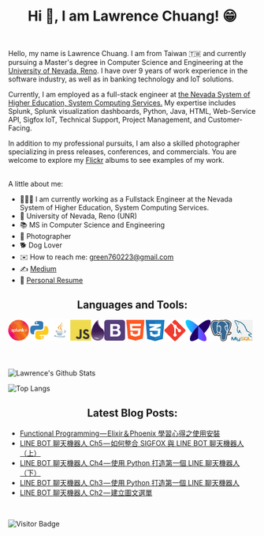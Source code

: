 <h1 align="center">Hi 👋, I am Lawrence Chuang! 😁</h2>

</br>

Hello, my name is Lawrence Chuang. I am from Taiwan 🇹🇼 and currently pursuing a Master's degree in Computer Science and Engineering at the [University of Nevada, Reno](https://www.unr.edu/cse). I have over 9 years of work experience in the software industry, as well as in banking technology and IoT solutions.

Currently, I am employed as a full-stack engineer at [the Nevada System of Higher Education, System Computing Services.](https://github.com/green760223/green760223/blob/main) My expertise includes Splunk, Splunk visualization dashboards, Python, Java, HTML, Web-Service API, Sigfox IoT, Technical Support, Project Management, and Customer-Facing. 

In addition to my professional pursuits, I am also a skilled photographer specializing in press releases, conferences, and commercials. You are welcome to explore my [Flickr](https://www.flickr.com/photos/lawrence_image/albums) albums to see examples of my work.

</br>
A little about me:

- 👨🏻‍💻 I am currently working as a Fullstack Engineer at the Nevada System of Higher Education, System Computing Services.
- 🏫 University of Nevada, Reno (UNR)
- 📚 MS in Computer Science and Engineering
- 📸 Photographer
- 🐕 Dog Lover
- ✉️ How to reach me: green760223@gmail.com
- ✍️ [Medium](https://medium.com/@lawrencechuang760223)
- 📄 [Personal Resume](https://drive.google.com/file/d/14OfpWoUCu8lQT9jM7i45X0B9_os4Otdm/view?usp=sharing)

<h2 align="center">Languages and Tools:</h2>

<!-- ![Java](https://img.shields.io/badge/-Java-black?logo=java&style=social)&nbsp;&nbsp;
![Splunk](https://img.shields.io/badge/-Splunk-black?logo=splunk&style=social)&nbsp;&nbsp;
![JavaScript](https://img.shields.io/badge/-JavaScript-black?logo=javascript&style=social)&nbsp;&nbsp;
![Python](https://img.shields.io/badge/-Python-black?logo=Python&style=social)&nbsp;&nbsp;
![Android](https://img.shields.io/badge/-Android-black?logo=android&style=social)&nbsp;&nbsp;
![HTML5](https://img.shields.io/badge/-HTML5-black?logo=html5&style=social)&nbsp;&nbsp;
![CSS3](https://img.shields.io/badge/-CSS3-black?logo=css3&style=social)&nbsp;&nbsp;
![jQuery](https://img.shields.io/badge/-jQuery-black?logo=jquery&style=social)&nbsp;&nbsp;
![Bootstrap](https://img.shields.io/badge/-Bootstrap-black?logo=bootstrap&style=social)&nbsp;&nbsp;
![MySQL](https://img.shields.io/badge/-MySQL-black?logo=mysql&style=social)&nbsp;&nbsp;
![Git](https://img.shields.io/badge/-Git-black?logo=git&style=social)&nbsp;&nbsp;
![GitHub](https://img.shields.io/badge/-GitHub-black?logo=github&style=social)&nbsp;&nbsp; -->


<p align="center">
<a href="https://www.splunk.com/" target="_blank"> <img align="left" src="https://raw.githubusercontent.com/green760223/green760223/76ba87d7b7c39a696557c400f5f40751c39e5946/icons/splunk.svg" alt="splunk" height="42px"/> </a> 
  
<a href="https://www.python.org/" target="_blank"> <img align="left" src="https://raw.githubusercontent.com/green760223/green760223/10cdd275eafbbdc7869123e33cb5eeb42647882b/icons/python_1.svg" alt="python" height="42px"/> </a> 
  
<a href="https://www.java.com/" target="_blank"> <img align="left" src="https://github.com/green760223/green760223/blob/main/icons/java.png?raw=true" alt="java" height="42px"/> </a> 
  
<a href="https://www.javascript.com/" target="_blank"> <img align="left" src="https://github.com/green760223/green760223/blob/main/icons/javascript.png?raw=true" alt="javascript" height="42px"/> </a> 
  
<a href="https://elixir-lang.org/" target="_blank"> <img align="left" src="https://github.com/green760223/green760223/blob/main/icons/elixir_icon.png?raw=true" alt="elixir" height="42px"/> </a> 
  
<a href="https://getbootstrap.com/" target="_blank"> <img align="left" src="https://github.com/green760223/green760223/blob/main/icons/bootstrap.png?raw=true" alt="bootstrap" height="42px"/> </a> 
  
<a href="https://html.com/" target="_blank"> <img align="left" src="https://github.com/green760223/green760223/blob/main/icons/html.png?raw=true" alt="html5" height="42px"/> </a> 
  
<a href="https://developer.mozilla.org/en-US/docs/Web/CSS" target="_blank"> <img align="left" src="https://raw.githubusercontent.com/green760223/green760223/572920ccf8432e143f5cf52f517190a60d269924/icons/css.svg" alt="css3" height="43px"/> </a> 

<a href="https://git-scm.com/" target="_blank"> <img align="left" src="https://raw.githubusercontent.com/green760223/green760223/a6898e04143891d94b1fd327158596d45d173343/icons/git.svg" alt="git" height="43px"/> </a> 

<a href="https://www.sigfox.com" target="_blank"> <img align="left" src="https://github.com/green760223/green760223/blob/main/icons/sigfox.png?raw=true" alt="sigfox" height="43px"/> </a> 

<a href="https://www.postgresql.org/" target="_blank"> <img align="left" src="https://github.com/green760223/green760223/blob/main/icons/postgresql.png?raw=true" alt="postgressql" height="43px"/> </a> 

<a href="https://www.mysql.com/" target="_blank"> <img align="left" src="https://github.com/green760223/green760223/blob/main/icons/mysql.png?raw=true" alt="mysql" height="43px"/> </a> 
</p>


</br>
</br>
</br>
</br>
</br>


![Lawrence's Github Stats](https://github-readme-stats.vercel.app/api?username=green760223&show_icons=true&theme=tokyonight)

![Top Langs](https://github-readme-stats.vercel.app/api/top-langs/?username=green760223&layout=compact&theme=tokyonight)

<h2 align="center">Latest Blog Posts:</h2>

<!-- BLOG-POST-LIST:START -->
- [Functional Programming — Elixir＆Phoenix 學習心得之使用安裝](https://lawrencechuang760223.medium.com/functional-programming-elixir-phoenix-%E5%AD%B8%E7%BF%92%E5%BF%83%E5%BE%97%E4%B9%8B%E4%BD%BF%E7%94%A8%E5%AE%89%E8%A3%9D-5e17d49119c4?source=rss-18aec49417ed------2)
- [LINE BOT 聊天機器人 Ch5 — 如何整合 SIGFOX 與 LINE BOT 聊天機器人（上）](https://lawrencechuang760223.medium.com/line-bot-%E8%81%8A%E5%A4%A9%E6%A9%9F%E5%99%A8%E4%BA%BA-ch5-%E5%A6%82%E4%BD%95%E6%95%B4%E5%90%88-sigfox-%E8%88%87-line-bot-%E8%81%8A%E5%A4%A9%E6%A9%9F%E5%99%A8%E4%BA%BA-%E4%B8%8A-1c491f2e2ab3?source=rss-18aec49417ed------2)
- [LINE BOT 聊天機器人 Ch4 — 使用 Python 打造第一個 LINE 聊天機器人（下）](https://lawrencechuang760223.medium.com/line-bot-%E8%81%8A%E5%A4%A9%E6%A9%9F%E5%99%A8%E4%BA%BA-ch4-%E4%BD%BF%E7%94%A8-python-%E6%89%93%E9%80%A0%E7%AC%AC%E4%B8%80%E5%80%8B-line-%E8%81%8A%E5%A4%A9%E6%A9%9F%E5%99%A8%E4%BA%BA-%E4%B8%8B-ca51690459f7?source=rss-18aec49417ed------2)
- [LINE BOT 聊天機器人 Ch3 — 使用 Python 打造第一個 LINE 聊天機器人](https://lawrencechuang760223.medium.com/line-bot-%E8%81%8A%E5%A4%A9%E6%A9%9F%E5%99%A8%E4%BA%BA-ch3-%E4%BD%BF%E7%94%A8-python-%E6%89%93%E9%80%A0%E7%AC%AC%E4%B8%80%E5%80%8B-line-%E8%81%8A%E5%A4%A9%E6%A9%9F%E5%99%A8%E4%BA%BA-f8c9f250e578?source=rss-18aec49417ed------2)
- [LINE BOT 聊天機器人 Ch2 — 建立圖文選單](https://lawrencechuang760223.medium.com/line-bot-%E8%81%8A%E5%A4%A9%E6%A9%9F%E5%99%A8%E4%BA%BA-ch2-%E5%BB%BA%E7%AB%8B%E5%9C%96%E6%96%87%E9%81%B8%E5%96%AE-2af463ab7247?source=rss-18aec49417ed------2)
<!-- BLOG-POST-LIST:END -->


</br>

![Visitor Badge](https://visitor-badge.laobi.icu/badge?page_id=green760223)
